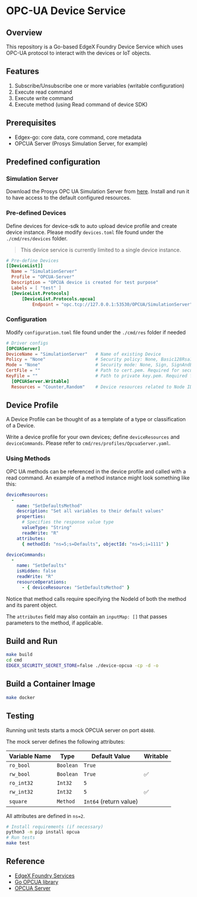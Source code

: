 # OPC-UA Device Service

## Overview

This repository is a Go-based EdgeX Foundry Device Service which uses OPC-UA protocol to interact with the devices or IoT objects.

## Features

1. Subscribe/Unsubscribe one or more variables (writable configuration)
2. Execute read command
3. Execute write command
4. Execute method (using Read command of device SDK)

## Prerequisites

- Edgex-go: core data, core command, core metadata
- OPCUA Server (Prosys Simulation Server, for example)

## Predefined configuration

### Simulation Server

Download the Prosys OPC UA Simulation Server from [here](https://www.prosysopc.com/products/opc-ua-simulation-server/). Install and run it to have access to the default configured resources.

### Pre-defined Devices

Define devices for device-sdk to auto upload device profile and create device instance. Please modify `devices.toml` file found under the `./cmd/res/devices` folder.

> This device service is currently limited to a single device instance.

```toml
# Pre-define Devices
[[DeviceList]]
  Name = "SimulationServer"
  Profile = "OPCUA-Server"
  Description = "OPCUA device is created for test purpose"
  Labels = [ "test" ]
  [DeviceList.Protocols]
      [DeviceList.Protocols.opcua]
          Endpoint = "opc.tcp://127.0.0.1:53530/OPCUA/SimulationServer"
```

### Configuration

Modify `configuration.toml` file found under the `./cmd/res` folder if needed

```toml
# Driver configs
[OPCUAServer]
DeviceName = "SimulationServer"   # Name of existing Device
Policy = "None"                   # Security policy: None, Basic128Rsa15, Basic256, Basic256Sha256. Default: None
Mode = "None"                     # Security mode: None, Sign, SignAndEncrypt. Default: None
CertFile = ""                     # Path to cert.pem. Required for security mode/policy != None
KeyFile = ""                      # Path to private key.pem. Required for security mode/policy != None
  [OPCUAServer.Writable]
  Resources = "Counter,Random"    # Device resources related to Node IDs to subscribe to (comma-separated values)
```

## Device Profile

A Device Profile can be thought of as a template of a type or classification of a Device.

Write a device profile for your own devices; define `deviceResources` and `deviceCommands`. Please refer to `cmd/res/profiles/OpcuaServer.yaml`.

### Using Methods

OPC UA methods can be referenced in the device profile and called with a read command. An example of a method instance might look something like this:

```yaml
deviceResources:
  -
    name: "SetDefaultsMethod"
    description: "Set all variables to their default values"
    properties:
      # Specifies the response value type
      valueType: "String"
      readWrite: "R"
    attributes:
      { methodId: "ns=5;s=Defaults", objectId: "ns=5;i=1111" }

deviceCommands:
  -
    name: "SetDefaults"
    isHidden: false
    readWrite: "R"
    resourceOperations:
      - { deviceResource: "SetDefaultsMethod" }
```

Notice that method calls require specifying the NodeId of both the method and its parent object.

The `attributes` field may also contain an `inputMap: []` that passes parameters to the method, if applicable.

## Build and Run

```bash
make build
cd cmd
EDGEX_SECURITY_SECRET_STORE=false ./device-opcua -cp -d -o
```

## Build a Container Image

```bash
make docker
```

## Testing

Running unit tests starts a mock OPCUA server on port `48408`.

The mock server defines the following attributes:

| Variable Name | Type | Default Value | Writable |
|-|-|-|-|
|`ro_bool`|`Boolean`|`True`||
|`rw_bool`|`Boolean`|`True`|✅|
|`ro_int32`|`Int32`|`5`||
|`rw_int32`|`Int32`|`5`|✅|
|`square`|`Method`|`Int64` (return value)||

All attributes are defined in `ns=2`.

```bash
# Install requirements (if necessary)
python3 -m pip install opcua
# Run tests
make test
```

## Reference

- [EdgeX Foundry Services](https://github.com/edgexfoundry/edgex-go)
- [Go OPCUA library](https://github.com/gopcua/opcua)
- [OPCUA Server](https://www.prosysopc.com/products/opc-ua-simulation-server)
